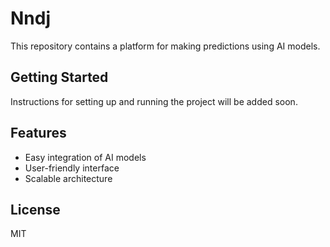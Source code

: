 # Nndj

This repository contains a platform for making predictions using AI models.

## Getting Started

Instructions for setting up and running the project will be added soon.

## Features

- Easy integration of AI models
- User-friendly interface
- Scalable architecture

## License

MIT
